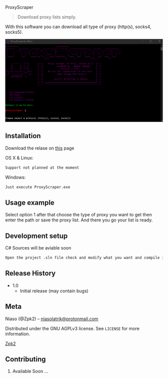 ProxyScraper
> Download proxy lists simply.

With this software you can download all type of proxy (http(s), socks4, socks5).

![](header.png)

## Installation

Download the relase on [this](https://github.com/Zpk2/ProxyScraper/releases) page

OS X & Linux:

```sh
Support not planned at the moment
```

Windows:

```sh
Just execute ProxyScraper.exe
```

## Usage example

Select option 1 after that choose the type of proxy you want to get then enter the path or save the proxy list.
And there you go your list is ready.

## Development setup

C# Sources will be aviable soon

```sh
Open the project .sln file check and modify what you want and compile it
```

## Release History

* 1.0
    * Initial release (may contain bugs)

## Meta

Niaso (@Zpk2) – niasolatrik@protonmail.com

Distributed under the GNU AGPLv3 license. See ``LICENSE`` for more information.

[Zpk2](https://github.com/Zpk2/)

## Contributing

1. Available Soon ...
